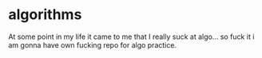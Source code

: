 # algorithms
At some point in my life it came to me that I really suck at algo... so fuck it i am gonna have own fucking repo for algo practice. 
